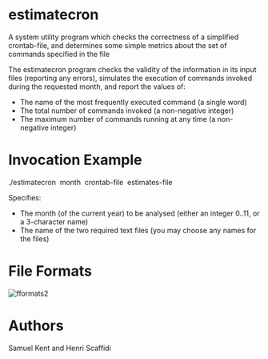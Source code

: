 # estimatecron
A system utility program which checks the correctness of a simplified crontab-file, and determines some simple metrics about the set of commands specified in the file

The estimatecron program checks the validity of the information in its input files (reporting any errors), simulates the execution of commands invoked during the requested month, and report the values of: 
- The name of the most frequently executed command (a single word) 
- The total number of commands invoked (a non-negative integer) 
- The maximum number of commands running at any time (a non-negative integer) 


# Invocation Example
./estimatecron  month  crontab-file  estimates-file 

Specifies:
- The month (of the current year) to be analysed (either an integer 0..11, or a 3-character name)
- The name of the two required text files (you may choose any names for the files)

# File Formats


![fformats2](https://user-images.githubusercontent.com/46706647/208359652-38b983ab-01ef-4389-b798-92cee9ccd4fd.PNG)

# Authors
Samuel Kent and Henri Scaffidi
